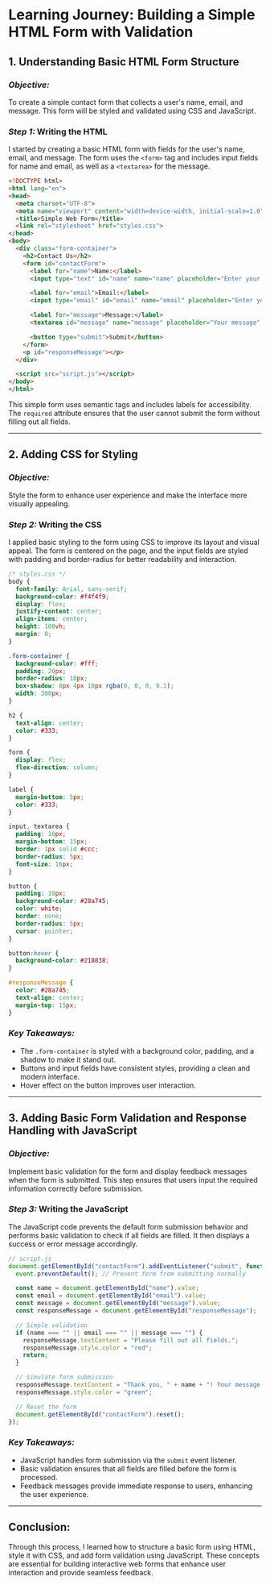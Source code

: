 # Learning Journey: Building a Simple HTML Form with Validation

## **1. Understanding Basic HTML Form Structure**

### *Objective:*
To create a simple contact form that collects a user's name, email, and message. This form will be styled and validated using CSS and JavaScript.

### *Step 1:* Writing the HTML
I started by creating a basic HTML form with fields for the user's name, email, and message. The form uses the `<form>` tag and includes input fields for name and email, as well as a `<textarea>` for the message.

```html
<!DOCTYPE html>
<html lang="en">
<head>
  <meta charset="UTF-8">
  <meta name="viewport" content="width=device-width, initial-scale=1.0">
  <title>Simple Web Form</title>
  <link rel="stylesheet" href="styles.css">
</head>
<body>
  <div class="form-container">
    <h2>Contact Us</h2>
    <form id="contactForm">
      <label for="name">Name:</label>
      <input type="text" id="name" name="name" placeholder="Enter your name" required>

      <label for="email">Email:</label>
      <input type="email" id="email" name="email" placeholder="Enter your email" required>

      <label for="message">Message:</label>
      <textarea id="message" name="message" placeholder="Your message" rows="5" required></textarea>

      <button type="submit">Submit</button>
    </form>
    <p id="responseMessage"></p>
  </div>

  <script src="script.js"></script>
</body>
</html>
```

This simple form uses semantic tags and includes labels for accessibility. The `required` attribute ensures that the user cannot submit the form without filling out all fields.

---

## **2. Adding CSS for Styling**

### *Objective:*
Style the form to enhance user experience and make the interface more visually appealing. 

### *Step 2:* Writing the CSS
I applied basic styling to the form using CSS to improve its layout and visual appeal. The form is centered on the page, and the input fields are styled with padding and border-radius for better readability and interaction.

```css
/* styles.css */
body {
  font-family: Arial, sans-serif;
  background-color: #f4f4f9;
  display: flex;
  justify-content: center;
  align-items: center;
  height: 100vh;
  margin: 0;
}

.form-container {
  background-color: #fff;
  padding: 20px;
  border-radius: 10px;
  box-shadow: 0px 4px 10px rgba(0, 0, 0, 0.1);
  width: 300px;
}

h2 {
  text-align: center;
  color: #333;
}

form {
  display: flex;
  flex-direction: column;
}

label {
  margin-bottom: 5px;
  color: #333;
}

input, textarea {
  padding: 10px;
  margin-bottom: 15px;
  border: 1px solid #ccc;
  border-radius: 5px;
  font-size: 16px;
}

button {
  padding: 10px;
  background-color: #28a745;
  color: white;
  border: none;
  border-radius: 5px;
  cursor: pointer;
}

button:hover {
  background-color: #218838;
}

#responseMessage {
  color: #28a745;
  text-align: center;
  margin-top: 15px;
}
```

### *Key Takeaways:*
- The `.form-container` is styled with a background color, padding, and a shadow to make it stand out.
- Buttons and input fields have consistent styles, providing a clean and modern interface.
- Hover effect on the button improves user interaction.

---

## **3. Adding Basic Form Validation and Response Handling with JavaScript**

### *Objective:*
Implement basic validation for the form and display feedback messages when the form is submitted. This step ensures that users input the required information correctly before submission.

### *Step 3:* Writing the JavaScript
The JavaScript code prevents the default form submission behavior and performs basic validation to check if all fields are filled. It then displays a success or error message accordingly.

```javascript
// script.js
document.getElementById("contactForm").addEventListener("submit", function(event) {
  event.preventDefault(); // Prevent form from submitting normally

  const name = document.getElementById("name").value;
  const email = document.getElementById("email").value;
  const message = document.getElementById("message").value;
  const responseMessage = document.getElementById("responseMessage");

  // Simple validation
  if (name === "" || email === "" || message === "") {
    responseMessage.textContent = "Please fill out all fields.";
    responseMessage.style.color = "red";
    return;
  }

  // Simulate form submission
  responseMessage.textContent = "Thank you, " + name + "! Your message has been sent.";
  responseMessage.style.color = "green";

  // Reset the form
  document.getElementById("contactForm").reset();
});
```

### *Key Takeaways:*
- JavaScript handles form submission via the `submit` event listener.
- Basic validation ensures that all fields are filled before the form is processed.
- Feedback messages provide immediate response to users, enhancing the user experience.

---

## **Conclusion:**
Through this process, I learned how to structure a basic form using HTML, style it with CSS, and add form validation using JavaScript. These concepts are essential for building interactive web forms that enhance user interaction and provide seamless feedback.


